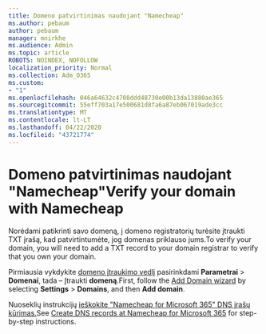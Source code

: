 ```yaml
---
title: Domeno patvirtinimas naudojant "Namecheap"
ms.author: pebaum
author: pebaum
manager: mnirkhe
ms.audience: Admin
ms.topic: article
ROBOTS: NOINDEX, NOFOLLOW
localization_priority: Normal
ms.collection: Adm_O365
ms.custom:
- "1"
ms.openlocfilehash: 046a64632c4708ddd48730e00b13da13880ae365
ms.sourcegitcommit: 55eff703a17e500681d8fa6a87eb067019ade3cc
ms.translationtype: MT
ms.contentlocale: lt-LT
ms.lasthandoff: 04/22/2020
ms.locfileid: "43721774"
---
```

# <a name="verify-your-domain-with-namecheap"></a><span data-ttu-id="398fb-102">Domeno patvirtinimas naudojant "Namecheap"</span><span class="sxs-lookup"><span data-stu-id="398fb-102">Verify your domain with Namecheap</span></span>

<span data-ttu-id="398fb-103">Norėdami patikrinti savo domeną, į domeno registratorių turėsite įtraukti TXT įrašą, kad patvirtintumėte, jog domenas priklauso jums.</span><span class="sxs-lookup"><span data-stu-id="398fb-103">To verify your domain, you will need to add a TXT record to your domain registrar to verify that you own your domain.</span></span> 

<span data-ttu-id="398fb-104">Pirmiausia vykdykite [domeno įtraukimo vedlį](https://portal.office.com/adminportal/home#/Domains) pasirinkdami **Parametrai** \> **Domenai**, tada – Įtraukti **domeną**.</span><span class="sxs-lookup"><span data-stu-id="398fb-104">First, follow the [Add Domain wizard](https://portal.office.com/adminportal/home#/Domains) by selecting **Settings** \> **Domains**, and then **Add domain**.</span></span>
  
<span data-ttu-id="398fb-105">Nuoseklių instrukcijų [ieškokite "Namecheap for Microsoft 365" DNS įrašų kūrimas.](https://docs.microsoft.com/microsoft-365/admin/dns/create-dns-records-at-namecheap)</span><span class="sxs-lookup"><span data-stu-id="398fb-105">See [Create DNS records at Namecheap for Microsoft 365](https://docs.microsoft.com/microsoft-365/admin/dns/create-dns-records-at-namecheap) for step-by-step instructions.</span></span>